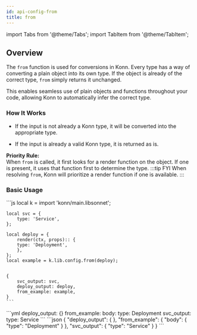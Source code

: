 ```yaml
---
id: api-config-from
title: from
---
```


import Tabs from '@theme/Tabs';
import TabItem from '@theme/TabItem';


## Overview

The `from` function is used for conversions in Konn. Every type has a way of converting a plain object into its own type. If the object is already of the correct type, `from` simply returns it unchanged.

This enables seamless use of plain objects and functions throughout your code, allowing Konn to automatically infer the correct type.


### How It Works

- If the input is not already a Konn type, it will be converted into the appropriate type.

- If the input is already a valid Konn type, it is returned as is.

**Priority Rule:**  
 When `from` is called, it first looks for a render function on the object. If one is present, it uses that function first to determine the type.
:::tip FYI
When resolving `from`, Konn will prioritize a render function if one is available.
:::

### Basic Usage
<Tabs>
  <TabItem value="jsonnet" label="Jsonnet" default>
    ```js
    local k = import 'konn/main.libsonnet';

    local svc = {
        type: 'Service',
    };

    local deploy = {
        render(ctx, props):: {
        type: 'Deployment',
        },
    };
    local example = k.lib.config.from(deploy);


    {
        svc_output: svc,
        deploy_output: deploy,
        from_example: example,
    }
    ``` 
  </TabItem>
  <TabItem value="yaml" label="YAML Output">
    ```yml
    deploy_output: {}
    from_example:
    body:
        type: Deployment
    svc_output:
    type: Service
    ```
  </TabItem>
  <TabItem value="json" label="JSON Output">
    ```json
    {
    "deploy_output": { },
    "from_example": {
        "body": {
            "type": "Deployment"
        }
    },
    "svc_output": {
        "type": "Service"
    }
    }
    ```
  </TabItem>
</Tabs>
